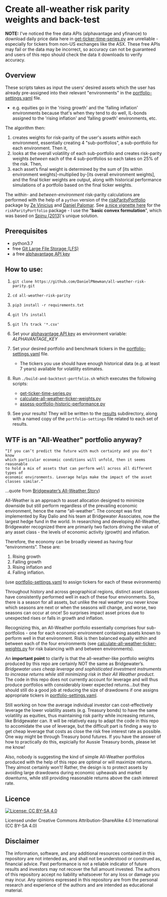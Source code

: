 # Create all-weather risk parity weights and back-test

**NOTE:** I've noticed the free data APIs (alphavantage and yfinance) to download daily price data here in [get-ticker-time-series.py](/get-ticker-time-series.py) are unreliable - especially for tickers from non-US exchanges like the ASX. These free APIs may fail or the data may be incorrect, so accuracy can not be guaranteed and users of this repo should check the data it downloads to verify accuracy.

## Overview 
These scripts takes as input the users’ desired assets which the user has already pre-assigned into their relevant "environments" in the [portfolio-settings.yaml](portfolio-settings.yaml) file. 

- e.g. equities go in the 'rising growth' and the 'falling inflation' environments because that's when they tend to do well, IL-bonds assigned to the 'rising inflation' and 'falling growth' environments, etc.

The algorithm then: 

1. creates weights for risk-parity of the user's assets *within* each environment, essentially creating 4 "sub-portfolios", a sub-portfolio for each environment. Then it, 
2. looks at the overall volatility of each sub-portfolio and creates risk-parity weights *between* each of the 4 sub-portfolios so each takes on 25% of the risk. Then, 
3. each asset’s final weight is determined by the sum of [its within environment weights]-multiplied by-[its overall environment weights], and the final ticker weights are output, along with historical performance simulations of a portfolio based on the final ticker weights. 

The *within-* and *between-environment* risk-parity calculations are performed with the help of a `python` version of the [riskParityPortfolio][5] package by [Ze Vinicius][3] and [Daniel Palomar][4]. See [a nice vignette here][8] for the `riskParityPortfolio` package - I use the "**basic convex formulation**", which was based on [Spinu (2013)][7]'s unique solution.

## Prerequisites 
- python3.7
- free [Git Large File Storage (LFS)][9]
- a free [alphavantage API key][1]

## How to use:

1. `git clone https://github.com/DanielPNewman/all-weather-risk-parity.git`
2. `cd all-weather-risk-parity`
3. `pip3 install -r requirements.txt` 
4. `git lfs install` 
5. `git lfs track '*.csv'`
6. Set your [alphavantage API key][1] as environment variable: *ALPHAVANTAGE_KEY*
7. Set your desired portfolio and benchmark tickers in the [portfolio-settings.yaml](/portfolio-settings.yaml) file. 
	- The tickers you use should have enough historical data (e.g. at least 7 years) available for volatility estimates. 
8. Run `./build-and-backtest-portfolio.sh` which executes the following scripts:
	- [get-ticker-time-series.py](/get-ticker-time-series.py)
	- [calculate-all-weather-ticker-weights.py](/calculate-all-weather-ticker-weights.py)
	- [assess-portfolio-historic-performance.py](/assess-portfolio-historic-performance.py)

9. See your results! They will be written to the [results](/results) subdirectory, along with a named copy of the `portfolio-settings` file related to each set of results.  

## WTF is an "All-Weather" portfolio anyway?

```
“If you can’t predict the future with much certainty and you don’t know 
which particular economic conditions will unfold, then it seems reasonable 
to hold a mix of assets that can perform well across all different types of 
economic environments. Leverage helps make the impact of the asset 
classes similar.”
``` 
...quote from [Bridgewater’s All-Weather Story][2])

All-Weather is an approach to asset allocation designed to minimize downside but still perform regardless of the prevailing economic environment, hence the name “all-weather”.  The concept was first implemented by Ray Dalio and his team at Bridgewater Associates, now the largest hedge fund in the world. In researching and developing All-Weather, Bridgewater recognized there are primarily two factors driving the value of any asset class - the levels of economic activity (growth) and inflation. 

Therefore, the economy can be broadly viewed as having four “environments”. These are:

1. Rising growth 
2. Falling growth 
3. Rising inflation and
4. Falling inflation. 

(use [portfolio-settings.yaml](portfolio-settings.yaml) to assign tickers for each of these evironments)

Throughout history and across geographical regions, distinct asset classes have consistently performed well in each of these four environments. So, there is a season for all assets, but unlike the real weather  you never know which seasons are next or when the seasons will change, and worse, two seasons can occur at once! So surprises impact asset prices due to unexpected rises or falls in growth and inflation.

Recognizing this, an All-Weather portfolio essentially comprises four sub-portfolios - one for each economic environment containing assets known to perform well in that environment. Risk is then balanced equally within and between each of the four environments (see [calculate-all-weather-ticker-weights.py](calculate-all-weather-ticker-weights.py) for risk balancing with and between environments).

An **important point** to clarify is that the all-weather-like portfolio weights produced by this repo are certainly NOT the same as Bridgewater’s. *Bridgewater uses cheap leverage and sophisticated investment instruments to increase returns while still minimizing risk in their All Weather product.* The code in this repo does not currently account for leverage and will thus produce portfolios with considerably lower expected returns...but they should still do a good job at reducing the size of drawdowns if one assigns appropriate tickers in [portfolio-settings.yaml](portfolio-settings.yaml). 

Still working on how the average individual investor can cost-effectively leverage the lower volatility assets (e.g. Treasury bonds) to have the same volatility as equities, thus maintaining risk parity while increasing returns, like Bridgewater can. It will be relatively easy to adapt the code in this repo to accomidate the use of leverage, but the difficult part is finding a way to get cheap leverage that costs as close the risk free interest rate as possible. One way might be through Treasury bond futures. If you have the answer of how to practically do this, expicially for Aussie Treasury bonds, please let me know!

Also, nobody is suggesting the kind of simple All-Weather portfolios produced with the help of this repo are optimal or will maximize returns. They almost certainly won’t! Rather, the design is to protect assets by avoiding large drawdowns during economic upheavals and market downturns, while still providing reasonable returns above the cash interest rate.



## Licence
[![License: CC BY-SA 4.0](https://img.shields.io/badge/License-CC%20BY--SA%204.0-lightgrey.svg)](https://creativecommons.org/licenses/by-sa/4.0/)

Licensed under Creative Commons Attribution-ShareAlike 4.0 International (CC BY-SA 4.0)

## Disclaimer
The information, software, and any additional resources contained in this repository are not intended as, and shall not be understood or construed as, financial advice. Past performance is not a reliable indicator of future results and investors may not recover the full amount invested. The authors of this repository accept no liability whatsoever for any loss or damage you may incur. Any opinions expressed in this repository are from the personal research and experience of the authors and are intended as educational material.

[1]: https://www.alphavantage.co/support/#api-key
[2]: https://www.bridgewater.com/resources/all-weather-story.pdf
[3]: http://mirca.github.io/
[4]: http://www.danielppalomar.com/
[5]: https://github.com/dppalomar/riskParityPortfolio
[6]: https://github.com/dppalomar/riskparity.py
[7]: https://papers.ssrn.com/sol3/papers.cfm?abstract_id=2297383
[8]: https://cran.r-project.org/web/packages/riskParityPortfolio/vignettes/RiskParityPortfolio.html
[9]: https://git-lfs.github.com/
